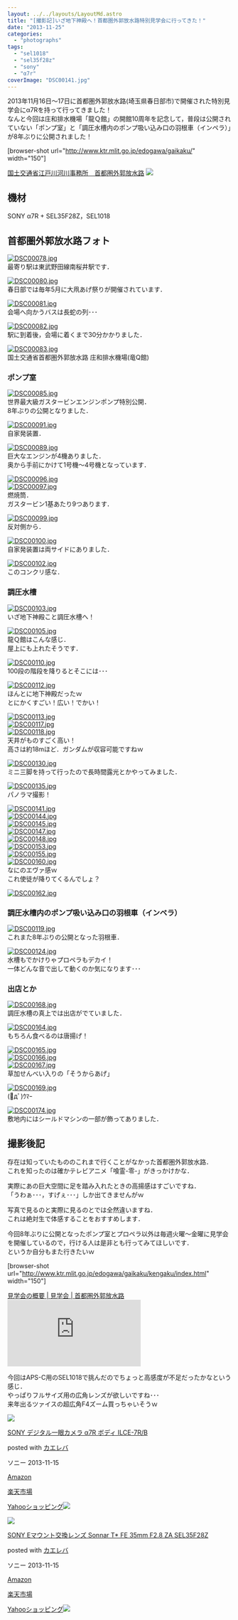 ```yaml
---
layout: ../../layouts/LayoutMd.astro
title: "[撮影記]いざ地下神殿へ！首都圏外郭放水路特別見学会に行ってきた！"
date: "2013-11-25"
categories: 
  - "photographs"
tags: 
  - "sel1018"
  - "sel35f28z"
  - "sony"
  - "α7r"
coverImage: "DSC00141.jpg"
---
```


2013年11月16日～17日に首都圏外郭放水路(埼玉県春日部市)で開催された特別見学会にα7Rを持って行ってきました！  
なんと今回は庄和排水機場「龍Ｑ館」の開館10周年を記念して，普段は公開されていない「ポンプ室」と「調圧水槽内のポンプ吸い込み口の羽根車（インペラ）」が8年ぶりに公開されました！

\[browser-shot url="http://www.ktr.mlit.go.jp/edogawa/gaikaku/" width="150"\]

[国土交通省江戸川河川事務所　首都圏外郭放水路](http://www.ktr.mlit.go.jp/edogawa/gaikaku/) [![](http://b.hatena.ne.jp/entry/image/http://www.ktr.mlit.go.jp/edogawa/gaikaku/)](http://b.hatena.ne.jp/entry/http://www.ktr.mlit.go.jp/edogawa/gaikaku/)

## 機材

SONY α7R + SEL35F28Z，SEL1018

## 首都圏外郭放水路フォト

[![DSC00078.jpg](/archive/images/10956743073_98fb385577_b.jpg)](http://www.flickr.com/photos/67522130@N08/10956743073/ "DSC00078.jpg")  
最寄り駅は東武野田線南桜井駅です．

[![DSC00080.jpg](/archive/images/10956219883_8bf037ed63_b.jpg)](http://www.flickr.com/photos/67522130@N08/10956219883/ "DSC00080.jpg")  
春日部では毎年5月に大凧あげ祭りが開催されています．

[![DSC00081.jpg](/archive/images/10955989435_659b9a97a8_b.jpg)](http://www.flickr.com/photos/67522130@N08/10955989435/ "DSC00081.jpg")  
会場へ向かうバスは長蛇の列･･･

[![DSC00082.jpg](/archive/images/10956225183_5f72bc18d7_b.jpg)](http://www.flickr.com/photos/67522130@N08/10956225183/ "DSC00082.jpg")  
駅に到着後，会場に着くまで30分かかりました．

[![DSC00083.jpg](/archive/images/10956081896_edd7b00364_b.jpg)](http://www.flickr.com/photos/67522130@N08/10956081896/ "DSC00083.jpg")  
国土交通省首都圏外郭放水路 庄和排水機場(竜Q館)

### ポンプ室

[![DSC00085.jpg](/archive/images/10956085606_0487e2a8b8_b.jpg)](http://www.flickr.com/photos/67522130@N08/10956085606/ "DSC00085.jpg")  
世界最大級ガスタービンエンジンポンプ特別公開．  
8年ぶりの公開となりました．

[![DSC00091.jpg](/archive/images/10956185404_c7e1efa9c1_b.jpg)](http://www.flickr.com/photos/67522130@N08/10956185404/ "DSC00091.jpg")  
自家発装置．

[![DSC00089.jpg](/archive/images/10956094386_1daf82f4e6_b.jpg)](http://www.flickr.com/photos/67522130@N08/10956094386/ "DSC00089.jpg")  
巨大なエンジンが4機ありました．  
奥から手前にかけて1号機～4号機となっています．

[![DSC00096.jpg](/archive/images/10956014605_df5e827382_b.jpg)](http://www.flickr.com/photos/67522130@N08/10956014605/ "DSC00096.jpg")  
[![DSC00097.jpg](/archive/images/10956105466_5ddd3c8a23_b.jpg)](http://www.flickr.com/photos/67522130@N08/10956105466/ "DSC00097.jpg")  
燃焼筒．  
ガスタービン1基あたり9つあります．

[![DSC00099.jpg](/archive/images/10956197614_4615a7ba3d_b.jpg)](http://www.flickr.com/photos/67522130@N08/10956197614/ "DSC00099.jpg")  
反対側から．

[![DSC00100.jpg](/archive/images/10956112336_b7650ce97c_b.jpg)](http://www.flickr.com/photos/67522130@N08/10956112336/ "DSC00100.jpg")  
自家発装置は両サイドにありました．

[![DSC00102.jpg](/archive/images/10956259763_33397f4f87_b.jpg)](http://www.flickr.com/photos/67522130@N08/10956259763/ "DSC00102.jpg")  
このコンクリ感な．

### 調圧水槽

[![DSC00103.jpg](/archive/images/10956116846_051d035463_b.jpg)](http://www.flickr.com/photos/67522130@N08/10956116846/ "DSC00103.jpg")  
いざ地下神殿こと調圧水槽へ！

[![DSC00105.jpg](/archive/images/10956206324_71a289ba10_b.jpg)](http://www.flickr.com/photos/67522130@N08/10956206324/ "DSC00105.jpg")  
龍Ｑ館はこんな感じ．  
屋上にも上れたそうです．

[![DSC00110.jpg](/archive/images/10956212054_2102933206_b.jpg)](http://www.flickr.com/photos/67522130@N08/10956212054/ "DSC00110.jpg")  
100段の階段を降りるとそこには･･･

[![DSC00112.jpg](/archive/images/10956129026_a84b3dbf56_b.jpg)](http://www.flickr.com/photos/67522130@N08/10956129026/ "DSC00112.jpg")  
ほんとに地下神殿だったｗ  
とにかくすごい！広い！でかい！

[![DSC00113.jpg](/archive/images/10956276223_7fb07bf75a_b.jpg)](http://www.flickr.com/photos/67522130@N08/10956276223/ "DSC00113.jpg")  
[![DSC00117.jpg](/archive/images/10956135266_05f4e6d02a_b.jpg)](http://www.flickr.com/photos/67522130@N08/10956135266/ "DSC00117.jpg")  
[![DSC00118.jpg](/archive/images/10956137316_c4253a049f_b.jpg)](http://www.flickr.com/photos/67522130@N08/10956137316/ "DSC00118.jpg")  
天井がものすごく高い！  
高さは約18mほど．ガンダムが収容可能ですねｗ

[![DSC00130.jpg](/archive/images/10956148846_ca89f761e9_b.jpg)](http://www.flickr.com/photos/67522130@N08/10956148846/ "DSC00130.jpg")  
ミニ三脚を持って行ったので長時間露光とかやってみました．

[![DSC00135.jpg](/archive/images/10956237564_5a349726ce_b.jpg)](http://www.flickr.com/photos/67522130@N08/10956237564/ "DSC00135.jpg")  
パノラマ撮影！

[![DSC00141.jpg](/archive/images/10956297103_2a8b451e57_b.jpg)](http://www.flickr.com/photos/67522130@N08/10956297103/ "DSC00141.jpg")  
[![DSC00144.jpg](/archive/images/10956242134_7959240280_b.jpg)](http://www.flickr.com/photos/67522130@N08/10956242134/ "DSC00144.jpg")  
[![DSC00145.jpg](/archive/images/10956157896_42cd03a0e8_b.jpg)](http://www.flickr.com/photos/67522130@N08/10956157896/ "DSC00145.jpg")  
[![DSC00147.jpg](/archive/images/10956162426_a9845d2942_b.jpg)](http://www.flickr.com/photos/67522130@N08/10956162426/ "DSC00147.jpg")  
[![DSC00148.jpg](/archive/images/10956076445_209b4b0c30_b.jpg)](http://www.flickr.com/photos/67522130@N08/10956076445/ "DSC00148.jpg")  
[![DSC00153.jpg](/archive/images/10956261484_a9f39037be_b.jpg)](http://www.flickr.com/photos/67522130@N08/10956261484/ "DSC00153.jpg")  
[![DSC00155.jpg](/archive/images/10956324803_a535a8d5fc_b.jpg)](http://www.flickr.com/photos/67522130@N08/10956324803/ "DSC00155.jpg")  
[![DSC00160.jpg](/archive/images/10956335803_1e59ff9e9c_b.jpg)](http://www.flickr.com/photos/67522130@N08/10956335803/ "DSC00160.jpg")  
なにのエヴァ感ｗ  
これ使徒が降りてくるんでしょ？

[![DSC00162.jpg](/archive/images/10956194966_d784f2c699_b.jpg)](http://www.flickr.com/photos/67522130@N08/10956194966/ "DSC00162.jpg")

### 調圧水槽内のポンプ吸い込み口の羽根車（インペラ）

[![DSC00119.jpg](/archive/images/10956284063_2f41d247d9_b.jpg)](http://www.flickr.com/photos/67522130@N08/10956284063/ "DSC00119.jpg")  
これまた8年ぶりの公開となった羽根車．

[![DSC00124.jpg](/archive/images/10956141856_50d47db9c1_b.jpg)](http://www.flickr.com/photos/67522130@N08/10956141856/ "DSC00124.jpg")  
水槽もでかけりゃプロペラもデカイ！  
一体どんな音で出して動くのか気になります･･･

### 出店とか

[![DSC00168.jpg](/archive/images/10956120595_da9a3648f9_b.jpg)](http://www.flickr.com/photos/67522130@N08/10956120595/ "DSC00168.jpg")  
調圧水槽の真上では出店がでていました．

[![DSC00164.jpg](/archive/images/10956340943_d5a6ef977a_b.jpg)](http://www.flickr.com/photos/67522130@N08/10956340943/ "DSC00164.jpg")  
もちろん食べるのは唐揚げ！

[![DSC00165.jpg](/archive/images/10956200736_04224d007f_b.jpg)](http://www.flickr.com/photos/67522130@N08/10956200736/ "DSC00165.jpg")  
[![DSC00166.jpg](/archive/images/10956113895_843f8ccf4d_b.jpg)](http://www.flickr.com/photos/67522130@N08/10956113895/ "DSC00166.jpg")  
[![DSC00167.jpg](/archive/images/10956207596_ebec584443_b.jpg)](http://www.flickr.com/photos/67522130@N08/10956207596/ "DSC00167.jpg")  
草加せんべい入りの「そうからあげ」

[![DSC00169.jpg](/archive/images/10956214316_9209e59560_b.jpg)](http://www.flickr.com/photos/67522130@N08/10956214316/ "DSC00169.jpg")  
(ﾟдﾟ)ｳﾏｰ

[![DSC00174.jpg](/archive/images/10956126775_c7acf7a20e_b.jpg)](http://www.flickr.com/photos/67522130@N08/10956126775/ "DSC00174.jpg")  
敷地内にはシールドマシンの一部が飾ってありました．

## 撮影後記

存在は知っていたもののこれまで行くことがなかった首都圏外郭放水路．  
これを知ったのは確かテレビアニメ「喰霊-零-」がきっかけかな．

実際にあの巨大空間に足を踏み入れたときの高揚感はすごいですね．  
「うわぁ･･･，すげぇ･･･」しか出てきませんがｗ

写真で見るのと実際に見るのとでは全然違いますね．  
これは絶対生で体感することをおすすめします．

今回8年ぶりに公開となったポンプ室とプロペラ以外は毎週火曜～金曜に見学会を開催しているので，行ける人は是非とも行ってみてほしいです．  
というか自分もまた行きたいｗ

\[browser-shot url="http://www.ktr.mlit.go.jp/edogawa/gaikaku/kengaku/index.html" width="150"\]

[見学会の概要 | 見学会 | 首都圏外郭放水路](http://www.ktr.mlit.go.jp/edogawa/gaikaku/kengaku/index.html) [![](http://b.hatena.ne.jp/entry/image/http://www.ktr.mlit.go.jp/edogawa/gaikaku/kengaku/index.html)](http://b.hatena.ne.jp/entry/http://www.ktr.mlit.go.jp/edogawa/gaikaku/kengaku/index.html)

今回はAPS-C用のSEL1018で挑んだのでちょっと高感度が不足だったかなという感じ．  
やっぱりフルサイズ用の広角レンズが欲しいですね･･･  
来年出るツァイスの超広角F4ズーム買っちゃいそうｗ

[![](/archive/images/41O6g3zCUsL._SL160_.jpg)](https://www.amazon.co.jp/exec/obidos/ASIN/B00FXKLN58/mizuka123-22/ref=nosim/)

[SONY デジタル一眼カメラ α7R ボディ ILCE-7R/B](https://www.amazon.co.jp/exec/obidos/ASIN/B00FXKLN58/mizuka123-22/ref=nosim/)

posted with [カエレバ](http://kaereba.com)

ソニー 2013-11-15

[Amazon](http://www.amazon.co.jp/gp/search?keywords=ILCE-7R%2FB&__mk_ja_JP=%83J%83%5E%83J%83i&tag=mizuka123-22 "アマゾン")

[楽天市場](http://hb.afl.rakuten.co.jp/hgc/032b53ee.4b34c5ee.0f4a541e.f440145e/?pc=http%3A%2F%2Fsearch.rakuten.co.jp%2Fsearch%2Fmall%2FILCE-7R%252FB%2F-%2Ff.1-p.1-s.1-sf.0-st.A-v.2%3Fx%3D0%26scid%3Daf_ich_link_urltxt%26m%3Dhttp%3A%2F%2Fm.rakuten.co.jp%2F "楽天市場")

[Yahooショッピング![](//ad.jp.ap.valuecommerce.com/servlet/gifbanner?sid=3066752&pid=881990642)](//ck.jp.ap.valuecommerce.com/servlet/referral?sid=3066752&pid=881990642&vc_url=http%3A%2F%2Fshopping.search.yahoo.co.jp%2Fsearch%3FuIv%3Don%26ei%3DUTF-8%26tab_ex%3Dcommerce%26slider%3D0%26va%3DILCE-7R%252FB "Yahooショッピング")

[![](/archive/images/414q-Wv0XEL._SL160_.jpg)](https://www.amazon.co.jp/exec/obidos/ASIN/B00FXKLQWI/mizuka123-22/ref=nosim/)

[SONY Eマウント交換レンズ Sonnar T\* FE 35mm F2.8 ZA SEL35F28Z](https://www.amazon.co.jp/exec/obidos/ASIN/B00FXKLQWI/mizuka123-22/ref=nosim/)

posted with [カエレバ](http://kaereba.com)

ソニー 2013-11-15

[Amazon](http://www.amazon.co.jp/gp/search?keywords=F2.8%20SEL35F28Z&__mk_ja_JP=%83J%83%5E%83J%83i&tag=mizuka123-22 "アマゾン")

[楽天市場](http://hb.afl.rakuten.co.jp/hgc/032b53ee.4b34c5ee.0f4a541e.f440145e/?pc=http%3A%2F%2Fsearch.rakuten.co.jp%2Fsearch%2Fmall%2FF2.8%2520SEL35F28Z%2F-%2Ff.1-p.1-s.1-sf.0-st.A-v.2%3Fx%3D0%26scid%3Daf_ich_link_urltxt%26m%3Dhttp%3A%2F%2Fm.rakuten.co.jp%2F "楽天市場")

[Yahooショッピング![](//ad.jp.ap.valuecommerce.com/servlet/gifbanner?sid=3066752&pid=881990642)](//ck.jp.ap.valuecommerce.com/servlet/referral?sid=3066752&pid=881990642&vc_url=http%3A%2F%2Fshopping.search.yahoo.co.jp%2Fsearch%3FuIv%3Don%26ei%3DUTF-8%26tab_ex%3Dcommerce%26slider%3D0%26va%3DF2.8%2520SEL35F28Z "Yahooショッピング")
